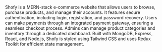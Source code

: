 Shofy is a MERN-stack e-commerce website that allows users to browse, purchase products, and manage their accounts. It features secure authentication, including login, registration, and password recovery. Users can make payments through an integrated payment gateway, ensuring a seamless checkout process. Admins can manage product categories and inventory through a dedicated dashboard. Built with MongoDB, Express, React, and Node.js, Shofy is styled using Tailwind CSS and uses Redux Toolkit for efficient state management.
